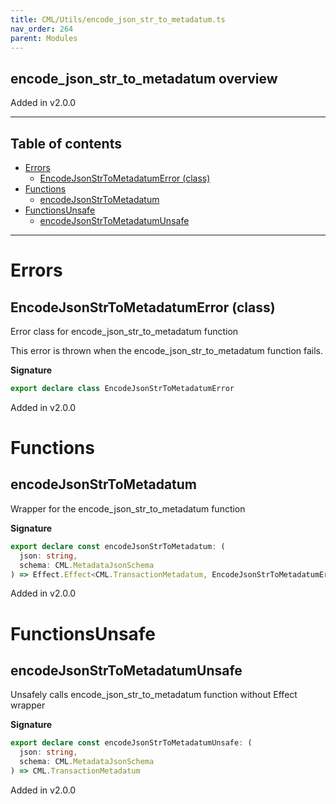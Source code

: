 ```yaml
---
title: CML/Utils/encode_json_str_to_metadatum.ts
nav_order: 264
parent: Modules
---
```


## encode_json_str_to_metadatum overview

Added in v2.0.0

---

<h2 class="text-delta">Table of contents</h2>

- [Errors](#errors)
  - [EncodeJsonStrToMetadatumError (class)](#encodejsonstrtometadatumerror-class)
- [Functions](#functions)
  - [encodeJsonStrToMetadatum](#encodejsonstrtometadatum)
- [FunctionsUnsafe](#functionsunsafe)
  - [encodeJsonStrToMetadatumUnsafe](#encodejsonstrtometadatumunsafe)

---

# Errors

## EncodeJsonStrToMetadatumError (class)

Error class for encode_json_str_to_metadatum function

This error is thrown when the encode_json_str_to_metadatum function fails.

**Signature**

```ts
export declare class EncodeJsonStrToMetadatumError
```

Added in v2.0.0

# Functions

## encodeJsonStrToMetadatum

Wrapper for the encode_json_str_to_metadatum function

**Signature**

```ts
export declare const encodeJsonStrToMetadatum: (
  json: string,
  schema: CML.MetadataJsonSchema
) => Effect.Effect<CML.TransactionMetadatum, EncodeJsonStrToMetadatumError>
```

Added in v2.0.0

# FunctionsUnsafe

## encodeJsonStrToMetadatumUnsafe

Unsafely calls encode_json_str_to_metadatum function without Effect wrapper

**Signature**

```ts
export declare const encodeJsonStrToMetadatumUnsafe: (
  json: string,
  schema: CML.MetadataJsonSchema
) => CML.TransactionMetadatum
```

Added in v2.0.0
